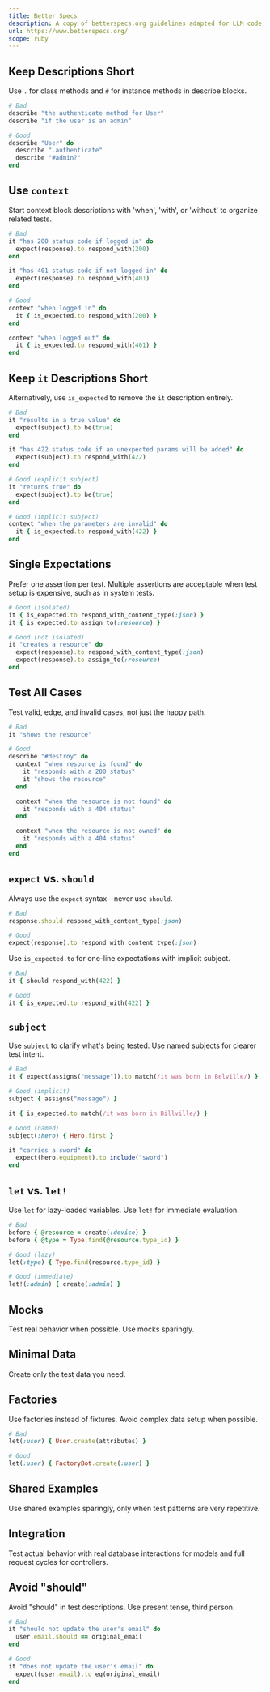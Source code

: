 ```yaml
---
title: Better Specs
description: A copy of betterspecs.org guidelines adapted for LLM code generation
url: https://www.betterspecs.org/
scope: ruby
---
```


## Keep Descriptions Short

Use `.` for class methods and `#` for instance methods in describe blocks.

```ruby
# Bad
describe "the authenticate method for User"
describe "if the user is an admin"

# Good
describe "User" do
  describe ".authenticate"
  describe "#admin?"
end
```

## Use `context`

Start context block descriptions with 'when', 'with', or 'without' to organize related tests.

```ruby
# Bad
it "has 200 status code if logged in" do
  expect(response).to respond_with(200)
end

it "has 401 status code if not logged in" do
  expect(response).to respond_with(401)
end

# Good
context "when logged in" do
  it { is_expected.to respond_with(200) }
end

context "when logged out" do
  it { is_expected.to respond_with(401) }
end
```

## Keep `it` Descriptions Short

Alternatively, use `is_expected` to remove the `it` description entirely.

```ruby
# Bad
it "results in a true value" do
  expect(subject).to be(true)
end

it "has 422 status code if an unexpected params will be added" do
  expect(subject).to respond_with(422)
end

# Good (explicit subject)
it "returns true" do
  expect(subject).to be(true)
end

# Good (implicit subject)
context "when the parameters are invalid" do
  it { is_expected.to respond_with(422) }
end
```

## Single Expectations

Prefer one assertion per test. Multiple assertions are acceptable when test setup is expensive, such as in system tests.

```ruby
# Good (isolated)
it { is_expected.to respond_with_content_type(:json) }
it { is_expected.to assign_to(:resource) }

# Good (not isolated)
it "creates a resource" do
  expect(response).to respond_with_content_type(:json)
  expect(response).to assign_to(:resource)
end
```

## Test All Cases

Test valid, edge, and invalid cases, not just the happy path.

```ruby
# Bad
it "shows the resource"

# Good
describe "#destroy" do
  context "when resource is found" do
    it "responds with a 200 status"
    it "shows the resource"
  end

  context "when the resource is not found" do
    it "responds with a 404 status"
  end

  context "when the resource is not owned" do
    it "responds with a 404 status"
  end
end
```

## `expect` vs. `should`

Always use the `expect` syntax—never use `should`.

```ruby
# Bad
response.should respond_with_content_type(:json)

# Good
expect(response).to respond_with_content_type(:json)
```

Use `is_expected.to` for one-line expectations with implicit subject.

```ruby
# Bad
it { should respond_with(422) }

# Good
it { is_expected.to respond_with(422) }
```

## `subject`

Use `subject` to clarify what's being tested. Use named subjects for clearer test intent.

```ruby
# Bad
it { expect(assigns("message")).to match(/it was born in Belville/) }

# Good (implicit)
subject { assigns("message") }

it { is_expected.to match(/it was born in Billville/) }

# Good (named)
subject(:hero) { Hero.first }

it "carries a sword" do
  expect(hero.equipment).to include("sword")
end
```

## `let` vs. `let!`

Use `let` for lazy-loaded variables. Use `let!` for immediate evaluation.

```ruby
# Bad
before { @resource = create(:device) }
before { @type = Type.find(@resource.type_id) }

# Good (lazy)
let(:type) { Type.find(resource.type_id) }

# Good (immediate)
let!(:admin) { create(:admin) }
```

## Mocks

Test real behavior when possible. Use mocks sparingly.

## Minimal Data

Create only the test data you need.

## Factories

Use factories instead of fixtures. Avoid complex data setup when possible.

```ruby
# Bad
let(:user) { User.create(attributes) }

# Good
let(:user) { FactoryBot.create(:user) }
```

## Shared Examples

Use shared examples sparingly, only when test patterns are very repetitive.

## Integration

Test actual behavior with real database interactions for models and full request cycles for controllers.

## Avoid "should"

Avoid "should" in test descriptions. Use present tense, third person.

```ruby
# Bad
it "should not update the user's email" do
  user.email.should == original_email
end

# Good
it "does not update the user's email" do
  expect(user.email).to eq(original_email)
end
```
